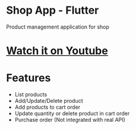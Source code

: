 # Shop App - Flutter
Product management application for shop

# <a href="https://youtu.be/RLCd8Asgs-E">Watch it on Youtube</a>
# Features 
<ul>
    <li>List products</li>
    <li>Add/Update/Delete product</li>
    <li>Add products to cart order</li>
    <li>Update quantity or delete product in cart order</li>
    <li>Purchase order (Not integrated with real API)</li>
</ul>